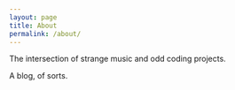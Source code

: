 ```yaml
---
layout: page
title: About
permalink: /about/
---
```


The intersection of strange music and odd coding projects.

A blog, of sorts.